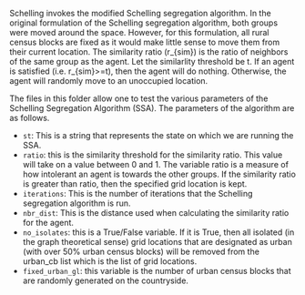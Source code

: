 Schelling invokes the modified Schelling segregation algorithm. In the original
formulation of the Schelling segregation algorithm, both groups were moved 
around the space. However, for this formulation, all rural census blocks are 
fixed as it would make little sense to move them from their current location.
The similarity ratio (r_{sim}) is the ratio of neighbors of the same group as 
the agent. Let the similarlity threshold be t. If an agent is satisfied (i.e.
r_{sim}>=t), then the agent will do nothing. Otherwise, the agent will randomly
move to an unoccupied location. 

The files in this folder allow one to test the various parameters of the Schelling Segregation Algorithm (SSA). The parameters of the algorithm are as follows.
- `st`: This is a string that represents the state on which we are running the SSA. 
- `ratio`: this is the similarity threshold for the similarity ratio.
This value will take on a value between 0 and 1. 
The variable ratio is a measure of how intolerant an agent is towards the other groups. 
If the similarity ratio is greater than ratio, then the specified grid location is kept.
- `iterations`: This is the number of iterations that the Schelling segregation algorithm is run. 
- `nbr_dist`: This is the distance used when calculating the similarity ratio for the agent.
- `no_isolates`: this is a True/False variable. 
If it is True, then all isolated (in the graph theoretical sense) grid locations that are designated as urban (with over 50% urban census blocks) will be removed from the urban_cb list which is the list of grid locations.
- `fixed_urban_gl`: this variable is the number of urban census blocks that are randomly generated on the countryside. 
